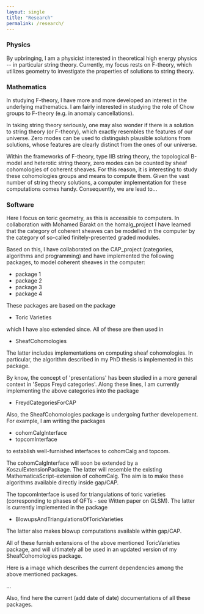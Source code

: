 ```yaml
---
layout: single
title: "Research"
permalink: /research/
---
```



### Physics

By upbringing, I am a physicist interested in theoretical high energy physics -- in particular string theory. Currently, my focus rests on F-theory, which utilizes geometry to investigate the properties of solutions to string theory.


### Mathematics

In studying F-theory, I have more and more developed an interest in the underlying mathematics. I am fairly interested in studying the role of Chow groups to F-theory (e.g. in anomaly cancellations). 

In taking string theory seriously, one may also wonder if there is a solution to string theory (or F-theory), which exactly resembles the features of our universe. Zero modes can be used to distinguish plausible solutions from solutions, whose features are clearly distinct from the ones of our universe.

Within the frameworks of F-theory, type IIB string theory, the topological B-model and heterotic string theory, zero modes can be counted by sheaf cohomologies of coherent sheaves. For this reason, it is interesting to study these cohomologies groups and means to compute them. Given the vast number of string theory solutions, a computer implementation for these computations comes handy. Consequently, we are lead to...


### Software

Here I focus on toric geometry, as this is accessible to computers. In collaboration with Mohamed Barakt on the homalg_project I have learned that the category of coherent sheaves can be modelled in the computer by the category of so-called finitely-presented graded modules.

Based on this, I have collaborated on the CAP_project (categories, algorithms and programming) and have implemented the following packages, to model coherent sheaves in the computer:

* package 1
* package 2
* package 3
* package 4

These packages are based on the package

* Toric Varieties

which I have also extended since. All of these are then used in 

* SheafCohomologies

The latter includes implementations on computing sheaf cohomologies. In particular, the algorithm described in my PhD thesis is implemented in this package.

By know, the concept of 'presentations' has been studied in a more general context in 'Sepps Freyd categories'. Along these lines, I am currently implementing the above categories into the package

* FreydCategoriesForCAP

Also, the SheafCohomologies package is undergoing further developement. For example, I am writing the packages

* cohomCalgInterface
* topcomInterface

to establish well-furnished interfaces to cohomCalg and topcom. 

The cohomCalgInterface will soon be extended by a KoszulExtensionPackage. The latter will resemble the existing MathematicaScript-extension of cohomCalg. The aim is to make these algorithms available directly inside gap/CAP.

The topcomInterface is used for triangulations of toric varieties (corresponding to phases of QFTs - see Witten paper on GLSM). The latter is currently implemented in the package

* BlowupsAndTriangulationsOfToricVarieties

The latter also makes blowup computations available within gap/CAP.

All of these furnish extensions of the above mentioned ToricVarieties package, and will ultimately all be used in an updated version of my SheafCohomologies package.

Here is a image which describes the current dependencies among the above mentioned packages.

...

Also, find here the current (add date of date) documentations of all these packages.

